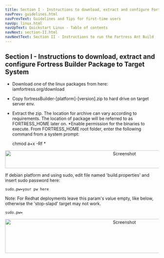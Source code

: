 ```yaml
---
title: Section I - Instructions to download, extract and configure Fortress
navPrev: guidelines.html
navPrevText: Guidelines and Tips for first-time users
navUp: linux.html
navUpText: Quickstart Linux - Table of contents
navNext: section-II.html
navNextText: Section II - Instructions to run the Fortress Ant Build
---
```


## Section I - Instructions to download, extract and configure Fortress Builder Package to Target System

* Download one of the linux packages from here: iamfortress.org/download
* Copy fortressBuilder-\[platform\]-\[version\].zip to hard drive on target server env.
* Extract the zip. The location for archive can vary according to requirements. The location of package will be referred to as FORTRESS_HOME later on.
*Enable permission for the binaries to execute. From FORTRESS_HOME root folder, enter the following command from a system prompt:

    chmod a+x -Rf * 

<CENTER>
  <IMG src="../../images/Screenshot1-chmod.png" alt="Screenshot" width="766" height="58"/>
</CENTER>

If debian platform and using sudo, edit file named 'build.properties' and insert sudo password here:

    sudo.pw=your pw here

Note: For Redhat deployments leave this param's value empty, like below, otherwise the 'stop-slapd' target may not work.

    sudo.pw=

<CENTER>
  <IMG src="../../images/Screenshot2-edit-sudo.png" alt="Screenshot" width="766" height="111"/>
</CENTER>

